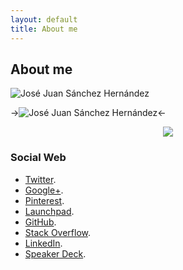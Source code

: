 ```yaml
---
layout: default
title: About me
---
```


## About me

![José Juan Sánchez Hernández](http://josejuansanchez.github.io/images/josejuan.png "José Juan Sánchez Hernández")

->![José Juan Sánchez Hernández](http://josejuansanchez.github.io/images/josejuan.png "José Juan Sánchez Hernández")<-

<p align="center">
  <img src="http://josejuansanchez.github.io/images/josejuan.png" />
</p>

### Social Web
* [Twitter](https://twitter.com/josejuansanchez).
* [Google+](http://gplus.to/josejuansanchez).
* [Pinterest](http://pinterest.com/josejuansanchez).
* [Launchpad](https://launchpad.net/~josejuan-sanchez).
* [GitHub](https://github.com/josejuansanchez).
* [Stack Overflow](http://stackoverflow.com/users/2090682/jose-juan-sanchez).
* [LinkedIn](http://www.linkedin.com/pub/jos%C3%A9-juan-s%C3%A1nchez-hern%C3%A1ndez/6a/858/830).
* [Speaker Deck](https://speakerdeck.com/josejuansanchez).